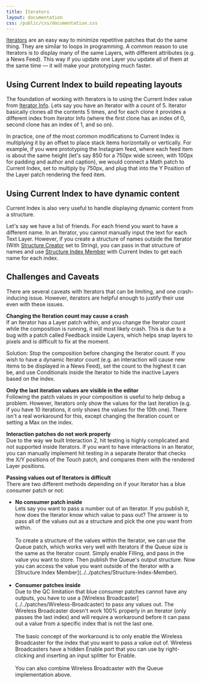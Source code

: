 ```yaml
---
title: Iterators
layout: documentation
css: /public/css/documentation.css
---
```


[Iterators](../../patches/Iterator) are an easy way to minimize repetitive patches that do the same thing. They are similar to loops in programming. A common reason to use Iterators is to display many of the same Layers, with different attributes (e.g. a News Feed). This way if you update one Layer you update all of them at the same time &mdash; it will make your prototyping much faster.

## Using Current Index to build repeating layouts
The foundation of working with Iterators is to using the Current Index value from [Iterator Info](../../patches/Iterator-Info). Lets say you have an Iterator with a count of 5. Iterator basically clones all the contents 5 times, and for each clone it provides a different index from Iterator Info (where the first clone has an index of 0, second clone has an index of 1, and so on).

In practice, one of the most common modifications to Current Index is multiplying it by an offset to place stack items horizontally or vertically. For example, if you were prototyping the Instagram feed, where each feed item is about the same height (let's say 850 for a 750px wide screen, with 100px for padding and author and caption), we would connect a Math patch to Current Index, set to multiply by 750px, and plug that into the Y Position of the Layer patch rendering the feed item.

## Using Current Index to have dynamic content
Current Index is also very useful to handle displaying dynamic content from a structure.

Let's say we have a list of friends. For each friend you want to have a different name. In an Iterator, you cannot manually input the text for each Text Layer. However, if you create a structure of names outside the Iterator (With [Structure Creator](../../patches/Structure-Creator) set to String), you can pass in that structure of names and use [Structure Index Member](../../patches/Structure-Index-Member) with Current Index to get each name for each index.

## Challenges and Caveats
There are several caveats with Iterators that can be limiting, and one crash-inducing issue. However, iterators are helpful enough to justify their use even with these issues.

  **Changing the Iteration count may cause a crash**
  <br>
  If an Iterator has a Layer patch within, and you change the Iterator count while the composition is running, it will most likely crash. This is due to a bug with a patch called Feedback inside Layers, which helps snap layers to pixels and is difficult to fix at the moment.

  Solution: Stop the composition before changing the Iterator count. If you wish to have a dynamic Iterator count (e.g. an interaction will cause new items to be displayed in a News Feed), set the count to the highest it can be, and use Conditionals inside the Iterator to hide the inactive Layers based on the index.

  **Only the last iteration values are visible in the editor**
  <br>
  Following the patch values in your composition is useful to help debug a problem. However, Iterators only show the values for the last iteration (e.g. if you have 10 iterations, it only shows the values for the 10th one). There isn't a real workaround for this, except changing the Iteration count or setting a Max on the index.

  **Interaction patches do not work properly**
  <br>
  Due to the way we built Interaction 2, hit testing is highly complicated and not supported inside Iterators. If you want to have interactions in an Iterator, you can manually implement hit testing in a separate Iterator that checks the X/Y positions of the Touch patch, and compares them with the rendered Layer positions.

  **Passing values out of Iterators is difficult**
  <br>
  There are two different methods depending on if your Iterator has a blue consumer patch or not:

  <ul class="bulleted-list">
  	<li>
      <strong>No consumer patch inside</strong>
      <br>
      Lets say you want to pass a number out of an Iterator. If you publish it, how does the Iterator know which value to pass out? The answer is to pass all of the values out as a structure and pick the one you want from within.
      <br><br>
      To create a structure of the values within the Iterator, we can use the Queue patch, which works very well with Iterators if the Queue size is the same as the Iterator count. Simply enable Filling, and pass in the value you want to store. Then publish the Queue's output structure. Now you can access the value you want outside of the Iterator with a [Structure Index Member](../../patches/Structure-Index-Member).
      <br><br>
    </li>
    <li>
      <strong>Consumer patches inside</strong>
      <br>
      Due to the QC limitation that blue consumer patches cannot have any outputs, you have to use a [Wireless Broadcaster](../../patches/Wireless-Broadcaster) to pass any values out. The Wireless Broadcaster doesn't work 100% properly in an Iterator (only passes the last index) and will require a workaround before it can pass out a value from a specific index that is not the last one.
      <br><br>
      The basic concept of the workaround is to only enable the Wireless Broadcaster for the index that you want to pass a value out of. Wireless Broadcasters have a hidden Enable port that you can use by right-clicking and inserting an input splitter for Enable.
      <br><br>
      You can also combine Wireless Broadcaster with the Queue implementation above.
    </li>
  </ul>